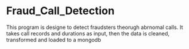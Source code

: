 # Fraud_Call_Detection
This program is designe to detect fraudsters theorugh abrnomal calls. It takes call records and durations as input, then the data is cleaned, transformed and loaded to a mongodb
